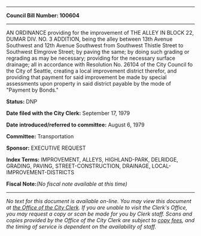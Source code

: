 

********

**Council Bill Number: 100604**
********

 AN ORDINANCE providing for the improvement of THE ALLEY IN BLOCK 22, DUMAR DIV. NO. 3 ADDITION, being the alley between 13th Avenue Southwest and 12th Avenue Southwest from Southwest Thistle Street to Southwest Elmgrove Street; by paving the same; by doing such grading or regrading as may be necessary; providing for the necessary surface drainage; all in accordance with Resolution No. 26104 of the City Council fo the City of Seattle, creating a local improvement district therefor, and providing that payment for said improvement be made by special assessments upon property in said district payable by the mode of "Payment by Bonds."

**Status:** DNP
   
**Date filed with the City Clerk:** September 17, 1979
   
   
**Date introduced/referred to committee:** August 6, 1979
   
**Committee:** Transportation
   
**Sponsor:** EXECUTIVE REQUEST
   
   
**Index Terms:** IMPROVEMENT, ALLEYS, HIGHLAND-PARK, DELRIDGE, GRADING, PAVING, STREET-CONSTRUCTION, DRAINAGE, LOCAL-IMPROVEMENT-DISTRICTS

**Fiscal Note:**_(No fiscal note available at this time)_
********

_No text for this document is available on-line. You may view this document at [the Office of the City Clerk](http://www.seattle.gov/leg/clerk/contactUs.htm). If you are unable to visit the Clerk's Office, you may request a copy or scan be made for you by Clerk staff. Scans and copies provided by the Office of the City Clerk are subject to [copy fees](http://clerk.seattle.gov/~public/clerkfees.htm), and the timing of service is dependent on the availability of staff._

